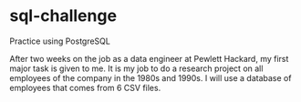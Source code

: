# sql-challenge
Practice using PostgreSQL

After two weeks on the job as a data engineer at Pewlett Hackard, my first major task is given to me. It is my job to do a research project on all employees of the company in the 1980s and 1990s. I will use a database of employees that comes from 6 CSV files.